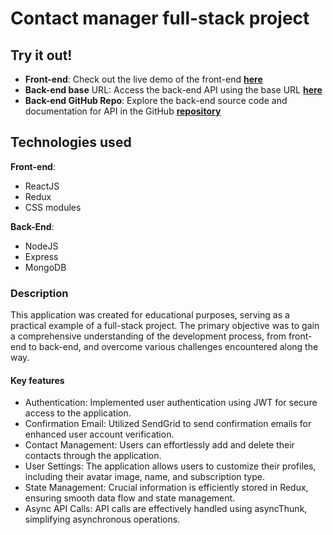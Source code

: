 # Contact manager full-stack project

## Try it out!

- **Front-end**: Check out the live demo of the front-end
  [**here**](https://maromaua.github.io/contacts-manager/#)
- **Back-end base** URL: Access the back-end API using the base URL
  [**here**](https://backend-practice-zs48.onrender.com)
- **Back-end GitHub Repo**: Explore the back-end source code and documentation
  for API in the GitHub
  [**repository**](https://github.com/maromaUA/backend_practice)

## Technologies used

**Front-end**:

- ReactJS
- Redux
- CSS modules

**Back-End**:

- NodeJS
- Express
- MongoDB

### Description

This application was created for educational purposes, serving as a practical
example of a full-stack project. The primary objective was to gain a
comprehensive understanding of the development process, from front-end to
back-end, and overcome various challenges encountered along the way.

#### Key features

- Authentication: Implemented user authentication using JWT for secure access to
  the application.
- Confirmation Email: Utilized SendGrid to send confirmation emails for enhanced
  user account verification.
- Contact Management: Users can effortlessly add and delete their contacts
  through the application.
- User Settings: The application allows users to customize their profiles,
  including their avatar image, name, and subscription type.
- State Management: Crucial information is efficiently stored in Redux, ensuring
  smooth data flow and state management.
- Async API Calls: API calls are effectively handled using asyncThunk,
  simplifying asynchronous operations.
